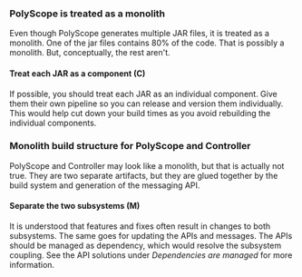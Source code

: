 ---
---

### PolyScope is treated as a monolith

Even though PolyScope generates multiple JAR files, it is treated as a monolith. 
One of the jar files contains 80% of the code. 
That is possibly a monolith. But, conceptually, the rest aren't.

#### Treat each JAR as a component (C)

If possible, you should treat each JAR as an individual component.
Give them their own pipeline so you can release and version them individually.
This would help cut down your build times as you avoid rebuilding the individual components.

### Monolith build structure for PolyScope and Controller

PolyScope and Controller may look like a monolith, but that is actually not true. 
They are two separate artifacts, but they are glued together by the build system and generation of the messaging API.

#### Separate the two subsystems (M)

It is understood that features and fixes often result in changes to both subsystems. 
The same goes for updating the APIs and messages. 
The APIs should be managed as dependency, which would resolve the subsystem coupling. 
See the API solutions under *Dependencies are managed* for more information.

